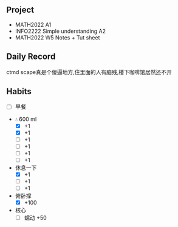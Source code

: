 ## Project
- MATH2022 A1
- INFO2222 Simple understanding A2
- MATH2022 W5 Notes + Tut sheet
## Daily Record
ctmd scape真是个傻逼地方,住里面的人有脑残,楼下咖啡馆居然还不开
## Habits
- [ ] 早餐
- 💧 600 ml
	- [x] +1
	- [x] +1
	- [ ] +1
	- [ ] +1
	- [ ] +1
	- [ ] +1
- 休息一下
	- [x] +1
	- [ ] +1
	- [ ] +1
- 俯卧撑
	- [x] +100
- 核心
	- [ ] 蠕动 +50
